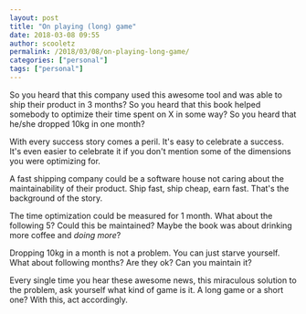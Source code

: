 ```yaml
---
layout: post
title: "On playing (long) game"
date: 2018-03-08 09:55
author: scooletz
permalink: /2018/03/08/on-playing-long-game/
categories: ["personal"]
tags: ["personal"]
---
```


So you heard that this company used this awesome tool and was able to ship their product in 3 months? So you heard that this book helped somebody to optimize their time spent on X in some way? So you heard that he/she dropped 10kg in one month?

With every success story comes a peril. It's easy to celebrate a success. It's even easier to celebrate it if you don't mention some of the dimensions you were optimizing for.

A fast shipping company could be a software house not caring about the maintainability of their product. Ship fast, ship cheap, earn fast. That's the background of the story.

The time optimization could be measured for 1 month. What about the following 5? Could this be maintained? Maybe the book was about drinking more coffee and *doing more*?

Dropping 10kg in a month is not a problem. You can just starve yourself. What about following months? Are they ok? Can you maintain it?

Every single time you hear these awesome news, this miraculous solution to the problem, ask yourself what kind of game is it. A long game or a short one? With this, act accordingly.

